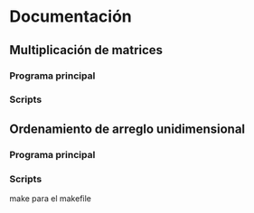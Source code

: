# Documentación

## Multiplicación de matrices

### Programa principal

### Scripts

## Ordenamiento de arreglo unidimensional

### Programa principal

### Scripts

make para el makefile